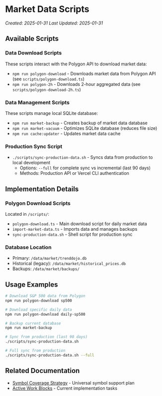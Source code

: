 # Market Data Scripts

*Created: 2025-01-31*
*Last Updated: 2025-01-31*

## Available Scripts

### Data Download Scripts
These scripts interact with the Polygon API to download market data:

- `npm run polygon-download` - Downloads market data from Polygon API (see `scripts/polygon-download.ts`)
- `npm run polygon-2h` - Downloads 2-hour aggregated data (see `scripts/polygon-download-2h.ts`)

### Data Management Scripts
These scripts manage local SQLite database:

- `npm run market-backup` - Creates backup of market data database
- `npm run market-vacuum` - Optimizes SQLite database (reduces file size)
- `npm run cache:updater` - Updates market data cache

### Production Sync Script
- `./scripts/sync-production-data.sh` - Syncs data from production to local development
  - Options: `--full` for complete sync vs incremental (last 90 days)
  - Methods: Production API or Vercel CLI authentication

## Implementation Details

### Polygon Download Scripts
Located in `/scripts/`:
- `polygon-download.ts` - Main download script for daily market data
- `import-market-data.ts` - Imports data and manages backups
- `sync-production-data.sh` - Shell script for production sync

### Database Location
- Primary: `/data/market/trenddojo.db`
- Historical (legacy): `/data/market/historical_prices.db`
- Backups: `/data/market/backups/`

## Usage Examples

```bash
# Download S&P 500 data from Polygon
npm run polygon-download sp500

# Download specific daily data
npm run polygon-download daily-sp500

# Backup current database
npm run market-backup

# Sync from production (last 90 days)
./scripts/sync-production-data.sh

# Full sync from production
./scripts/sync-production-data.sh --full
```

## Related Documentation
- [Symbol Coverage Strategy](./SYMBOL_COVERAGE_STRATEGY.md) - Universal symbol support plan
- [Active Work Blocks](./docs/_work/ACTIVE_WORK_BLOCKS.md) - Current implementation tasks